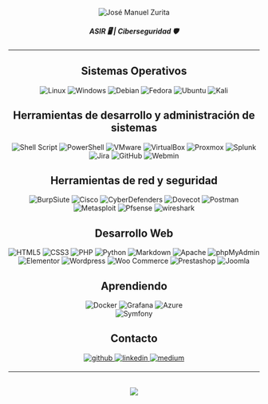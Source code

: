 <p align="center">
<a><img src="https://readme-typing-svg.demolab.com?font=Fira+Code&size=40&pause=1000&color=CD5C5C&center=true&vCenter=true&repeat=false&random=false&width=435&lines=Jos%C3%A9+Manuel+Zurita" alt="José Manuel Zurita" /></a></p>
  
##### **<div align="center">ASIR 🖥️ | Ciberseguridad 🛡️</div>**  

---

<p align="center"></p>

## <div align="center">Sistemas Operativos</div>

<div align="center">

  ![Linux](https://img.shields.io/badge/Linux-FCC624?style=for-the-badge&logo=linux&logoColor=black)
  ![Windows](https://img.shields.io/badge/Windows-0078D6?style=for-the-badge&logo=windows&logoColor=white)
  ![Debian](https://img.shields.io/badge/Debian-D70A53?style=for-the-badge&logo=debian&logoColor=white)
  ![Fedora](https://img.shields.io/badge/Fedora-294172?style=for-the-badge&logo=fedora&logoColor=white)
  ![Ubuntu](https://img.shields.io/badge/Ubuntu-E95420?style=for-the-badge&logo=ubuntu&logoColor=white)
  ![Kali](https://img.shields.io/badge/Kali-268BEE?style=for-the-badge&logo=kalilinux&logoColor=white)

</div>

## <div align="center">Herramientas de desarrollo y administración de sistemas</div>

<div align="center">

  ![Shell Script](https://img.shields.io/badge/shell_script-%23121011.svg?style=for-the-badge&logo=gnu-bash&logoColor=white)
  ![PowerShell](https://img.shields.io/badge/PowerShell-%235391FE.svg?style=for-the-badge&logo=powershell&logoColor=white)
  ![VMware](https://img.shields.io/badge/VMware-%23607078?style=for-the-badge&logo=vmware&logoColor=white&labelColor=%23607078)
  ![VirtualBox](https://img.shields.io/badge/Virtualbox-%23183A61?style=for-the-badge&logo=virtualbox&logoColor=white&labelColor=%23183A61)
  ![Proxmox](https://img.shields.io/badge/Proxmox-%23E57000?style=for-the-badge&logo=proxmox&logoColor=white&labelColor=%23E57000)
  ![Splunk](https://img.shields.io/badge/Splunk-%23000000?style=for-the-badge&logo=splunk&logoColor=white&labelColor=%23000000)
  ![Jira](https://img.shields.io/badge/jira-%230A0FFF.svg?style=for-the-badge&logo=jira&logoColor=white)
  ![GitHub](https://img.shields.io/badge/github-%23121011.svg?style=for-the-badge&logo=github&logoColor=white)
  ![Webmin](https://img.shields.io/badge/Webmin-%237DA0D0?style=for-the-badge&logo=webmin&logoColor=white&labelColor=%237DA0D0)
  

</div>

## <div align="center">Herramientas de red y seguridad</div>

<div align="center">

  ![BurpSiute](https://img.shields.io/badge/BurpSiute-%23FF6633?style=for-the-badge&logo=burpsuite&logoColor=white&labelColor=%23FF6633)
  ![Cisco](https://img.shields.io/badge/cisco-%23049fd9.svg?style=for-the-badge&logo=cisco&logoColor=black)
  ![CyberDefenders](https://img.shields.io/badge/CyberDefenders-%23335EEA?style=for-the-badge&logo=cyberdefenders&logoColor=white&labelColor=%23335EEA)
  ![Dovecot](https://img.shields.io/badge/Dovecot-%2354BCAB?style=for-the-badge&logo=dovecot&logoColor=white&labelColor=%2354BCAB)
  ![Postman](https://img.shields.io/badge/Postman-%23FF6C37?style=for-the-badge&logo=postman&logoColor=white&labelColor=%23FF6C37)
  ![Metasploit](https://img.shields.io/badge/Metasploit-2596CD.svg?style=for-the-badge&logo=Metasploit&logoColor=white)
  ![Pfsense](https://img.shields.io/badge/PFSense-%23212121?style=for-the-badge&logo=pfsense&logoColor=white&labelColor=%23212121)
  ![wireshark](https://img.shields.io/badge/Wireshark-1679A7.svg?style=for-the-badge&logo=Wireshark&logoColor=white)
  
</div>

## <div align="center">Desarrollo Web</div>

<div align="center">

  ![HTML5](https://img.shields.io/badge/html5-%23E34F26.svg?style=for-the-badge&logo=html5&logoColor=white)
  ![CSS3](https://img.shields.io/badge/css3-%231572B6.svg?style=for-the-badge&logo=css3&logoColor=white)
  ![PHP](https://img.shields.io/badge/php-%23777BB4.svg?style=for-the-badge&logo=php&logoColor=white)
  ![Python](https://img.shields.io/badge/python-3670A0?style=for-the-badge&logo=python&logoColor=ffdd54)
  ![Markdown](https://img.shields.io/badge/Markdown-%23000000?style=for-the-badge&logo=markdown&logoColor=white&labelColor=%23000000)
  ![Apache](https://img.shields.io/badge/apache-%23D42029.svg?style=for-the-badge&logo=apache&logoColor=white)
  ![phpMyAdmin](https://img.shields.io/badge/PHPMyAdmin-%236C78AF?style=for-the-badge&logo=phpmyadmin&logoColor=white&labelColor=%236C78AF)
  ![Elementor](https://img.shields.io/badge/Elementor-%2392003B?style=for-the-badge&logo=elementor&logoColor=white&labelColor=%2392003B)
  ![Wordpress](https://img.shields.io/badge/Wordpress-%2321759B?style=for-the-badge&logo=wordpress&logoColor=white&labelColor=%2321759B)
  ![Woo Commerce](https://img.shields.io/badge/Woo_Commerce-%2396588A?style=for-the-badge&logo=woo&logoColor=white&labelColor=%2396588A)
  ![Prestashop](https://img.shields.io/badge/PrestaShop-%23DF0067?style=for-the-badge&logo=prestashop&logoColor=white&labelColor=%23DF0067)
  ![Joomla](https://img.shields.io/badge/Joomla-%235091CD?style=for-the-badge&logo=joomla&logoColor=white&labelColor=%235091CD)
  
</div>

## <div align="center">Aprendiendo</div>

<div align="center">

  ![Docker](https://img.shields.io/badge/docker-%230db7ed.svg?style=for-the-badge&logo=docker&logoColor=white)
  ![Grafana](https://img.shields.io/badge/grafana-%23F46800.svg?style=for-the-badge&logo=grafana&logoColor=white)
  ![Azure](https://img.shields.io/badge/Microsoft%20Azure-0078D4.svg?style=for-the-badge&logo=Microsoft-Azure&logoColor=white)  
  ![Symfony](https://img.shields.io/badge/Symfony-%23000000?style=for-the-badge&logo=symfony&logoColor=white&labelColor=%23000000)

</div>  

## <div align="center">Contacto</div>
<div align="center">
  <a href="https://github.com/JoseZurita1991" target="_blank">
  <img src=https://img.shields.io/badge/github-%2324292e.svg?&style=for-the-badge&logo=github&logoColor=white alt=github style="margin-bottom: 5px;" />
  </a>
  <a href="https://linkedin.com/in/https://www.linkedin.com/in/jose-zurita/" target="_blank">
  <img src=https://img.shields.io/badge/linkedin-%231E77B5.svg?&style=for-the-badge&logo=linkedin&logoColor=white alt=linkedin style="margin-bottom: 5px;" />
  </a>
  <a href="https://medium.com/https://medium.com/@josezurita1991" target="_blank">
  <img src=https://img.shields.io/badge/medium-%23292929.svg?&style=for-the-badge&logo=medium&logoColor=white alt=medium style="margin-bottom: 5px;" />
  </a>  
</div>


---

<br>
<tr><td valign="top" width="50%">

</td><td valign="top" width="50%">

<div align="center"><img src="https://github-readme-stats.vercel.app/api/top-langs/?username=JoseZurita1991&hide_border=true&layout=compact" align="center" /></div>

</td></tr>  
</td><br>
